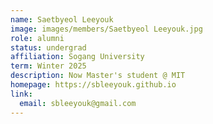 ```yaml
---
name: Saetbyeol Leeyouk
image: images/members/Saetbyeol Leeyouk.jpg
role: alumni
status: undergrad
affiliation: Sogang University
term: Winter 2025
description: Now Master's student @ MIT
homepage: https://sbleeyouk.github.io
link:
  email: sbleeyouk@gmail.com
---
```

